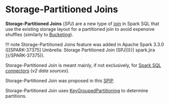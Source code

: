 # Storage-Partitioned Joins

**Storage-Partitioned Joins** (_SPJ_) are a new type of [join](../joins.md) in Spark SQL that use the existing storage layout for a partitioned join to avoid expensive shuffles (similarly to [Bucketing](../bucketing/index.md)).

!!! note
    Storage-Partitioned Joins feature was added in Apache Spark 3.3.0 ([\[SPARK-37375\] Umbrella: Storage Partitioned Join (SPJ)]({{ spark.jira }}/SPARK-37375)).

Storage-Partitioned Join is meant mainly, if not exclusively, for [Spark SQL connectors](../connector/index.md) (_v2 data sources_).

Storage-Partitioned Join was proposed in this [SPIP](https://docs.google.com/document/d/1foTkDSM91VxKgkEcBMsuAvEjNybjja-uHk-r3vtXWFE).

Storage-Partitioned Join uses [KeyGroupedPartitioning](../connector/KeyGroupedPartitioning.md) to determine partitions.
